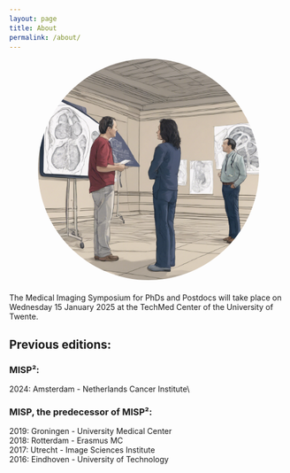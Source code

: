 ```yaml
---
layout: page
title: About
permalink: /about/
---
```


<div style="text-align: center; margin-bottom: 20px;">
    <img src="/assets/126502_Give%20me%20an%20image%20where%20researchers%20are%20standing%20in_xl-1024-v1-0.png" alt="Description of the image" style="width: 400px; border-radius: 50%;" />
</div>

The Medical Imaging Symposium for PhDs and Postdocs will take place on Wednesday 15 January 2025 at the TechMed Center of the University of Twente.

## Previous editions:

### MISP²:

2024: Amsterdam - Netherlands Cancer Institute\

### MISP, the predecessor of MISP²:

2019: Groningen - University Medical Center\
2018: Rotterdam - Erasmus MC\
2017: Utrecht - Image Sciences Institute\
2016: Eindhoven - University of Technology